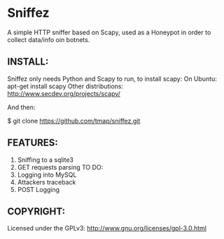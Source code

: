 Sniffez
=======

A simple HTTP sniffer based on Scapy, used as a Honeypot in order to collect data/info oin botnets.


INSTALL:
----------

Sniffez only needs Python and Scapy to run, to install scapy:
On Ubuntu: apt-get install scapy
Other distributions: http://www.secdev.org/projects/scapy/

And then:

$ git clone https://github.com/tmap/sniffez.git



FEATURES:
-----------
  
  1. Sniffing to a sqlite3
  2. GET requests parsing
TO DO:  
  1. Logging into MySQL
  2. Attackers traceback
  3. POST Logging

COPYRIGHT:
-----------

Licensed under the GPLv3: http://www.gnu.org/licenses/gpl-3.0.html
